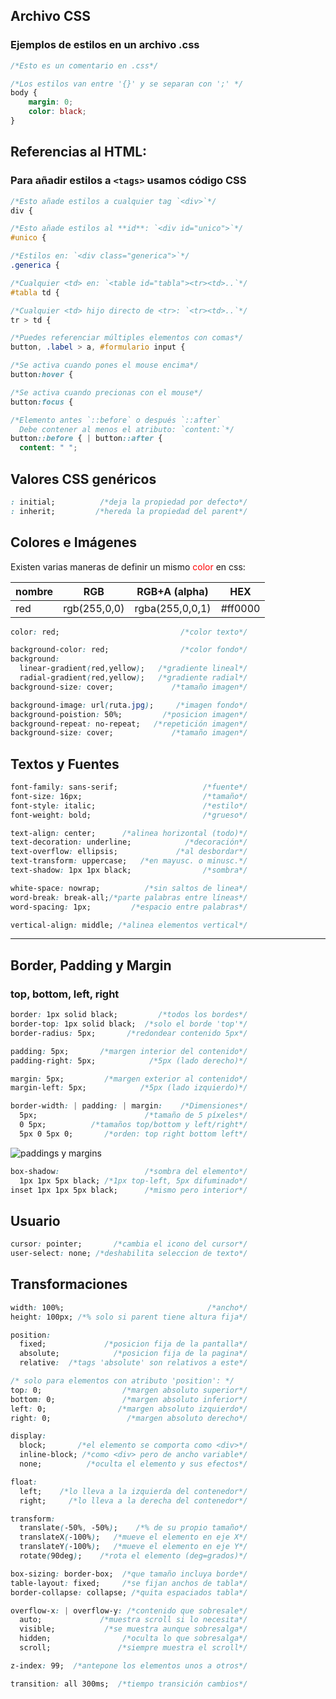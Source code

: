 ## Archivo CSS
### Ejemplos de estilos en un archivo .css

```css
/*Esto es un comentario en .css*/

/*Los estilos van entre '{}' y se separan con ';' */
body {
    margin: 0;
    color: black;
}
```

## Referencias al HTML:
### Para añadir estilos a `<tags>` usamos código CSS

```css
/*Esto añade estilos a cualquier tag `<div>`*/
div {
```

```css
/*Esto añade estilos al **id**: `<div id="unico">`*/
#unico {
```

```css
/*Estilos en: `<div class="generica">`*/
.generica {
```

```css
/*Cualquier <td> en: `<table id="tabla"><tr><td>..`*/
#tabla td {
```

```css
/*Cualquier <td> hijo directo de <tr>: `<tr><td>..`*/
tr > td {
```

```css
/*Puedes referenciar múltiples elementos con comas*/
button, .label > a, #formulario input {
```

```css
/*Se activa cuando pones el mouse encima*/
button:hover {
```

```css
/*Se activa cuando precionas con el mouse*/
button:focus {
```

```css
/*Elemento antes `::before` o después `::after`
  Debe contener al menos el atributo: `content:`*/
button::before { | button::after {
  content: " ";
```

## Valores CSS genéricos

```css
: initial;          /*deja la propiedad por defecto*/
: inherit;         /*hereda la propiedad del parent*/
```

## Colores e Imágenes

Existen varias maneras de definir un mismo <span style="color:red">color</span> en css:

| nombre | RGB          | RGB+A (alpha)   | HEX     |
|--------|--------------|-----------------|---------|
| red    | rgb(255,0,0) | rgba(255,0,0,1) | #ff0000 |

```css
color: red;                           /*color texto*/
```

```css
background-color: red;                /*color fondo*/
background:
  linear-gradient(red,yellow);   /*gradiente lineal*/
  radial-gradient(red,yellow);   /*gradiente radial*/
background-size: cover;             /*tamaño imagen*/
```

```css
background-image: url(ruta.jpg);     /*imagen fondo*/
background-poistion: 50%;         /*posicion imagen*/
background-repeat: no-repeat;   /*repetición imagen*/
background-size: cover;             /*tamaño imagen*/
```

## Textos y Fuentes
```css
font-family: sans-serif;                   /*fuente*/
font-size: 16px;                           /*tamaño*/
font-style: italic;                        /*estilo*/
font-weight: bold;                         /*grueso*/
```

```css
text-align: center;      /*alinea horizontal (todo)*/
text-decoration: underline;            /*decoración*/
text-overflow: ellipsis;             /*al desbordar*/
text-transform: uppercase;   /*en mayusc. o minusc.*/
text-shadow: 1px 1px black;                /*sombra*/
```

```css
white-space: nowrap;          /*sin saltos de linea*/
word-break: break-all;/*parte palabras entre líneas*/
word-spacing: 1px;         /*espacio entre palabras*/
```

```css
vertical-align: middle; /*alinea elementos vertical*/
```

---

## Border, Padding y Margin 
### top, bottom, left, right

```css
border: 1px solid black;         /*todos los bordes*/
border-top: 1px solid black;  /*solo el borde 'top'*/
border-radius: 5px;       /*redondear contenido 5px*/
```

```css
padding: 5px;       /*margen interior del contenido*/
padding-right: 5px;            /*5px (lado derecho)*/
```

```css
margin: 5px;         /*margen exterior al contenido*/
margin-left: 5px;            /*5px (lado izquierdo)*/
```

```css
border-width: | padding: | margin:    /*Dimensiones*/
  5px;                        /*tamaño de 5 píxeles*/
  0 5px;          /*tamaños top/bottom y left/right*/
  5px 0 5px 0;       /*orden: top right bottom left*/
```

![paddings y margins](https://www.beginnersguidetohtml.com/images/boxmodel.gif)

```css
box-shadow:                   /*sombra del elemento*/
  1px 1px 5px black; /*1px top-left, 5px difuminado*/
inset 1px 1px 5px black;      /*mismo pero interior*/
```

## Usuario

```css
cursor: pointer;       /*cambia el icono del cursor*/
user-select: none; /*deshabilita seleccion de texto*/
```

## Transformaciones

```css
width: 100%;                                /*ancho*/
height: 100px; /*% solo si parent tiene altura fija*/
```

```css
position:
  fixed;             /*posicion fija de la pantalla*/
  absolute;            /*posicion fija de la pagina*/
  relative:  /*tags 'absolute' son relativos a este*/
```

```css
/* solo para elementos con atributo 'position': */
top: 0;                  /*margen absoluto superior*/
bottom: 0;               /*margen absoluto inferior*/
left: 0;                /*margen absoluto izquierdo*/
right: 0;                 /*margen absoluto derecho*/
```

```css
display:
  block;       /*el elemento se comporta como <div>*/
  inline-block; /*como <div> pero de ancho variable*/
  none;          /*oculta el elemento y sus efectos*/
```

```css
float:
  left;    /*lo lleva a la izquierda del contenedor*/
  right;     /*lo lleva a la derecha del contenedor*/
```

```css
transform:
  translate(-50%, -50%);    /*% de su propio tamaño*/
  translateX(-100%);   /*mueve el elemento en eje X*/
  translateY(-100%);   /*mueve el elemento en eje Y*/
  rotate(90deg);    /*rota el elemento (deg=grados)*/
```

```css
box-sizing: border-box;  /*que tamaño incluya borde*/
table-layout: fixed;     /*se fijan anchos de tabla*/
border-collapse: collapse; /*quita espaciados tabla*/
```

```css
overflow-x: | overflow-y: /*contenido que sobresale*/
  auto;             /*muestra scroll si lo necesita*/
  visible;           /*se muestra aunque sobresalga*/
  hidden;                /*oculta lo que sobresalga*/
  scroll;               /*siempre muestra el scroll*/
```

```css
z-index: 99;  /*antepone los elementos unos a otros*/
```

```css
transition: all 300ms;  /*tiempo transición cambios*/
```
